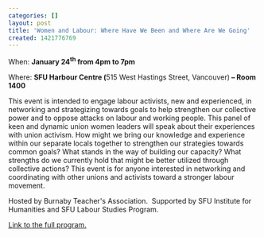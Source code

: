 ```yaml
---
categories: []
layout: post
title: 'Women and Labour: Where Have We Been and Where Are We Going'
created: 1421776769
---
```

<p>When: <strong>January 24<sup>th</sup> from 4pm to 7pm</strong></p>

<p>Where: <strong>SFU Harbour Centre (</strong>515 West Hastings Street, Vancouver)<strong> &ndash; Room 1400</strong></p>

<p>This event is intended to engage labour activists, new and experienced, in networking and strategizing towards goals to help strengthen our collective power and to oppose attacks on labour and working people. This panel of keen and dynamic union women leaders will speak about their experiences with union activism. How might we bring our knowledge and experience within our separate locals together to strengthen our strategies towards common goals? What stands in the way of building our capacity? What strengths do we currently hold that might be better utilized through collective actions? This event is for anyone interested in networking and coordinating with other unions and activists toward a stronger labour movement.</p>

<p>Hosted by Burnaby Teacher&#39;s Association. &nbsp;Supported by SFU Institute for Humanities and SFU Labour Studies Program.</p>

<p><a href="http://www.sfu.ca/humanities-institute/?p=4817">Link to the full program.</a></p>
